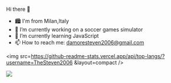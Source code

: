 Hi there 👋


- 🏙 I'm from Milan,Italy
- 🔭 I’m currently working on a soccer games simulator
- 🌱 I’m currently learning JavaScript
- 📫 How to reach me: damoresteven2006@gmail.com

<img src=https://github-readme-stats.vercel.app/api/top-langs/?username=TheSteven2006 &layout=compact />

<img src="https://github-readme-stats.vercel.app/api?username=TheSteven2006&count_private=true&theme=radical&show_icons=true" />
